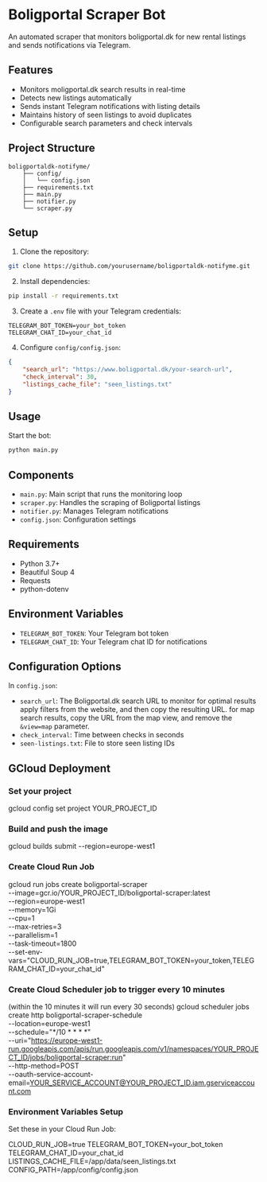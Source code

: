 # Boligportal Scraper Bot

An automated scraper that monitors boligportal.dk for new rental listings and sends notifications via Telegram.

## Features

- Monitors moligportal.dk search results in real-time
- Detects new listings automatically
- Sends instant Telegram notifications with listing details
- Maintains history of seen listings to avoid duplicates
- Configurable search parameters and check intervals

## Project Structure
```
boligportaldk-notifyme/
    ├── config/
    │   └── config.json
    ├── requirements.txt
    ├── main.py
    ├── notifier.py
    └── scraper.py
```

## Setup

1. Clone the repository:
```bash
git clone https://github.com/yourusername/boligportaldk-notifyme.git
```

2. Install dependencies:
```bash
pip install -r requirements.txt
```

3. Create a `.env` file with your Telegram credentials:
```
TELEGRAM_BOT_TOKEN=your_bot_token
TELEGRAM_CHAT_ID=your_chat_id
```

4. Configure `config/config.json`:
```json
{
    "search_url": "https://www.boligportal.dk/your-search-url",
    "check_interval": 30,
    "listings_cache_file": "seen_listings.txt"
}
```

## Usage

Start the bot:
```bash
python main.py
```

## Components

- `main.py`: Main script that runs the monitoring loop
- `scraper.py`: Handles the scraping of Boligportal listings
- `notifier.py`: Manages Telegram notifications
- `config.json`: Configuration settings

## Requirements

- Python 3.7+
- Beautiful Soup 4
- Requests
- python-dotenv

## Environment Variables

- `TELEGRAM_BOT_TOKEN`: Your Telegram bot token
- `TELEGRAM_CHAT_ID`: Your Telegram chat ID for notifications

## Configuration Options

In `config.json`:
- `search_url`: The Boligportal.dk search URL to monitor
    for optimal results apply filters from the website, and then copy the resulting URL.
    for map search results, copy the URL from the map view, and remove the `&view=map` parameter.
- `check_interval`: Time between checks in seconds
- `seen-listings.txt`: File to store seen listing IDs

## GCloud Deployment
### Set your project
gcloud config set project YOUR_PROJECT_ID

### Build and push the image
gcloud builds submit --region=europe-west1

### Create Cloud Run Job
gcloud run jobs create boligportal-scraper \
    --image=gcr.io/YOUR_PROJECT_ID/boligportal-scraper:latest \
    --region=europe-west1 \
    --memory=1Gi \
    --cpu=1 \
    --max-retries=3 \
    --parallelism=1 \
    --task-timeout=1800 \
    --set-env-vars="CLOUD_RUN_JOB=true,TELEGRAM_BOT_TOKEN=your_token,TELEGRAM_CHAT_ID=your_chat_id"

### Create Cloud Scheduler job to trigger every 10 minutes
(within the 10 minutes it will run every 30 seconds)
gcloud scheduler jobs create http boligportal-scraper-schedule \
    --location=europe-west1 \
    --schedule="*/10 * * * *" \
    --uri="https://europe-west1-run.googleapis.com/apis/run.googleapis.com/v1/namespaces/YOUR_PROJECT_ID/jobs/boligportal-scraper:run" \
    --http-method=POST \
    --oauth-service-account-email=YOUR_SERVICE_ACCOUNT@YOUR_PROJECT_ID.iam.gserviceaccount.com

### Environment Variables Setup
Set these in your Cloud Run Job:

CLOUD_RUN_JOB=true
TELEGRAM_BOT_TOKEN=your_bot_token
TELEGRAM_CHAT_ID=your_chat_id
LISTINGS_CACHE_FILE=/app/data/seen_listings.txt
CONFIG_PATH=/app/config/config.json